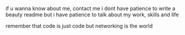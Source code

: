 if u wanna know about me, contact me
i dont have patience to write a beauty readme
but i have patience to talk about my work, skills and life

remember that code is just code but networking is the world
